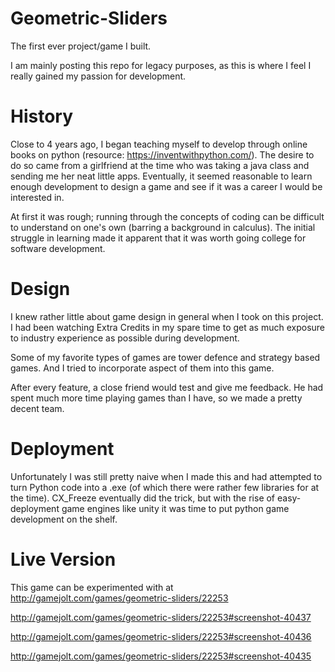# Geometric-Sliders
The first ever project/game I built.

I am mainly posting this repo for legacy purposes, as this is where I feel I really gained my passion for development.

# History
Close to 4 years ago, I began teaching myself to develop through online books on python (resource: https://inventwithpython.com/). The desire to do so came from a girlfriend at the time who was taking a java class and sending me her neat little apps. Eventually, it seemed reasonable to learn enough development to design a game and see if it was a career I would be interested in. 

At first it was rough; running through the concepts of coding can be difficult to understand on one's own (barring a background in calculus). The initial struggle in learning made it apparent that it was worth going college for software development. 

# Design
I knew rather little about game design in general when I took on this project. I had been watching Extra Credits in my spare time to get as much exposure to industry experience as possible during development.

Some of my favorite types of games are tower defence and strategy based games. And I tried to incorporate aspect of them into this game.

After every feature, a close friend would test and give me feedback. He had spent much more time playing games than I have, so we made a pretty decent team.

# Deployment
Unfortunately I was still pretty naive when I made this and had attempted to turn Python code into a .exe (of which there were rather few libraries for at the time). CX_Freeze eventually did the trick, but with the rise of easy-deployment game engines like unity it was time to put python game development on the shelf.

# Live Version
This game can be experimented with at http://gamejolt.com/games/geometric-sliders/22253

http://gamejolt.com/games/geometric-sliders/22253#screenshot-40437

http://gamejolt.com/games/geometric-sliders/22253#screenshot-40436

http://gamejolt.com/games/geometric-sliders/22253#screenshot-40435
